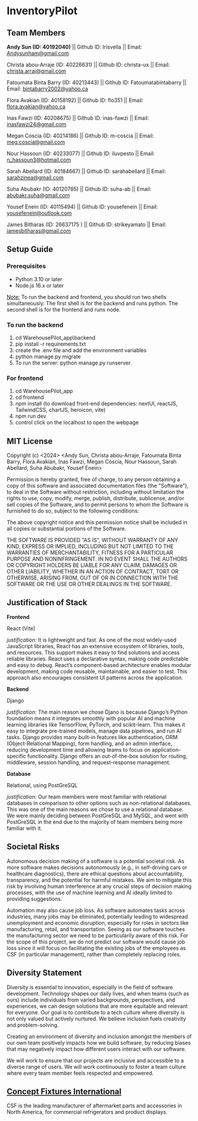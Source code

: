 # InventoryPilot

## Team Members

**Andy Sun (ID: 40192040)** || Github ID: Irisvella || Email: Andysunham@gmail.com

Christa abou-Arraje (ID: 40226631) || Github ID: christa-ux || Email: christa.arraj@gmail.com

Fatoumata Binta Barry (ID: 40213443) || Github ID: Fatoumatabintabarry  || Email: bintabarry2002@yahoo.ca

Flora Avakian (ID: 40158192) || Github ID: flo351  || Email: flora.avakian@yahoo.ca

Inas Fawzi (ID: 40208675) || Github ID: inas-fawzi || Email: inasfawzi24@gmail.com

Megan Coscia (ID: 40214186) || Github ID: m-coscia || Email: meg.coscia@gmail.com

Nour Hassoun (ID: 40233077) || Github ID: iluvpesto  || Email: n_hassoun3@hotmail.com

Sarah Abellard (ID: 40184667) || Github ID: sarahabellard  || Email: sarahzinea@gmail.com

Suha Abubakr (ID: 40120785) || Github ID: suha-ab || Email: abubakr.suha@gmail.com

Yousef Enein (ID: 40115494) || Github ID: yousefenein  || Email: yousefenein@outlook.com

James Bitharas (ID: 26637175 ) || Github ID: strikeyamato || Email: jamesbitharas@gmail.com

## Setup Guide
### Prerequisites
- Python 3.10 or later
- Node.js 16.x or later

<ins>Note:</ins> To run the backend and frontend, you should run two shells simultaneously. The first shell is for the backend and runs python. The second shell is for the frontend and runs node.

### To run the backend
1. cd WarehousePilot_app\backend
2. pip install -r requirements.txt
3. create the .env file and add the environment variables
4. python manage.py migrate
5. To run the server: python manage.py runserver

### For frontend
1. cd WarehousePilot_app
2. cd frontend
3. npm install (to download front-end dependencies: nextUI, reactJS, TailwindCSS, chartJS, heroicon, vite)
5. npm run dev
6. control click on the localhost to open the webpage 


## MIT License
Copyright (c) <2024> <Andy Sun, Christa abou-Arraje, Fatoumata Binta Barry, Flora Avakian, Inas Fawzi, Megan Coscia, Nour Hassoun, Sarah Abellard, Suha Abubakr, Yousef Enein>

Permission is hereby granted, free of charge, to any person obtaining a copy of this software and associated documentation files (the "Software"), to deal in the Software without restriction, including without limitation the rights to use, copy, modify, merge, publish, distribute, sublicense, and/or sell copies of the Software, and to permit persons to whom the Software is furnished to do so, subject to the following conditions:

The above copyright notice and this permission notice shall be included in all copies or substantial portions of the Software.

THE SOFTWARE IS PROVIDED "AS IS", WITHOUT WARRANTY OF ANY KIND, EXPRESS OR IMPLIED, INCLUDING BUT NOT LIMITED TO THE WARRANTIES OF MERCHANTABILITY, FITNESS FOR A PARTICULAR PURPOSE AND NONINFRINGEMENT. IN NO EVENT SHALL THE AUTHORS OR COPYRIGHT HOLDERS BE LIABLE FOR ANY CLAIM, DAMAGES OR OTHER LIABILITY, WHETHER IN AN ACTION OF CONTRACT, TORT OR OTHERWISE, ARISING FROM, OUT OF OR IN CONNECTION WITH THE SOFTWARE OR THE USE OR OTHER DEALINGS IN THE SOFTWARE.

## Justification of Stack
**Frontend**

React (Vite)

*justification:* It is lightweight and fast. As one of the most widely-used JavaScript libraries, React has an extensive ecosystem of libraries, tools, and resources. This support makes it easy to find solutions and access reliable libraries. React uses a declarative syntax, making code predictable and easy to debug. React’s component-based architecture enables modular development, making code reusable, maintainable, and easier to test. This approach also encourages consistent UI patterns across the application.

**Backend**

Django

*justification:* The main reason we chose Djano is because Django’s Python foundation means it integrates smoothly with popular AI and machine learning libraries like TensorFlow, PyTorch, and scikit-learn. This makes it easy to integrate pre-trained models, manage data pipelines, and run AI tasks. Django provides many built-in features like authentication, ORM (Object-Relational Mapping), form handling, and an admin interface, reducing development time and allowing teams to focus on application-specific functionality. Django offers an out-of-the-box solution for routing, middleware, session handling, and request-response management.

**Database**

Relational, using PostGreSQL

*justification:* Our team members were most familiar with relational databases in comparison to other options such as non-relational databases. This was one of the main reasons we chose to use a relational database. We were mainly deciding between PostGreSQL and MySQL, and went with PostGreSQL in the end due to the majority of team members being more familiar with it.

## Societal Risks
Autonomous decision making of a software is a potential societal risk. As more software makes decisions autonomously (e.g., in self-driving cars or healthcare diagnostics), there are ethical questions about accountability, transparency, and the potential for harmful mistakes. We aim to mitigate this risk by involving human interference at any crucial steps of decision making processes, with the use of machine learning and AI ideally limited to providing suggestions.

Automation may also cause job loss. As software automates tasks across industries, many jobs may be eliminated, potentially leading to widespread unemployment and economic disruption, especially for roles in sectors like manufacturing, retail, and transportation. Seeing as our software touches the manufacturing sector we need to be particularily aware of this risk. For the scope of this project, we do not predict our software would cause job loss since it will focus on facilitating the existing jobs of the employees as CSF (in particular management), rather than completely replacing roles.

## Diversity Statement
Diversity is essential to innovation, especially in the field of software development. Technology shapes our daily lives, and when teams (such as ours) include individuals from varied backgrounds, perspectives, and experiences, we can design solutions that are more equitable and relevant for everyone. Our goal is to contribute to a tech culture where diversity is not only valued but actively nurtured. We believe inclusion fuels creativity and problem-solving.

Creating an environment of diversity and inclusion amongst the members of our own team positively impacts how we build software, by reducing biases that may negatively impact how different users interact with our software.

We will work to ensure that our projects are inclusive and accessible to a diverse range of users. We will work continuously to foster a team culture where every team member feels respected and empowered.

## [Concept Fixtures International](https://www.conceptfixtures.com/en/home/)

CSF is the leading manufacturer of aftermarket parts and accessories in North America, for commercial refrigerators and product displays. 
